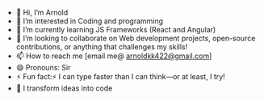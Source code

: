 - 👋 Hi, I’m Arnold
- 👀 I’m interested in Coding and programming
- 🌱 I’m currently learning JS Frameworks (React and Angular)
- 💞️ I’m looking to collaborate on Web development projects, open-source contributions, or anything that challenges my skills!
- 📫 How to reach me [email me@ arnoldkk422@gmail.com] 
- 😄 Pronouns: Sir
- ⚡ Fun fact:⚡ I can type faster than I can think—or at least, I try!
- 👑 I transform ideas into code

<!---
nianod/nianod is a ✨ special ✨ repository because its `README.md` (this file) appears on your GitHub profile.
You can click the Preview link to take a look at your changes.
--->
